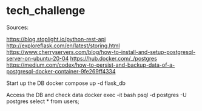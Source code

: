 # tech_challenge
Sources:

https://blog.stoplight.io/python-rest-api
http://exploreflask.com/en/latest/storing.html
https://www.cherryservers.com/blog/how-to-install-and-setup-postgresql-server-on-ubuntu-20-04
https://hub.docker.com/_/postgres
https://medium.com/codex/how-to-persist-and-backup-data-of-a-postgresql-docker-container-9fe269ff4334

Start up the DB
docker compose up -d flask_db

Access the DB and check data
docker exec -it <your-postgres-container-id> bash
psql -d postgres -U postgres
select * from users;

